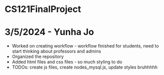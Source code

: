# CS121FinalProject

# 3/5/2024 - Yunha Jo
- Worked on creating workflow - workflow finished for students, need to start thinking about 
professors and admins
- Organized the repository
- Added html files and css files - so much styling to do
- TODOs: create js files, create nodes_mysql.js, update styles bruhhhhh